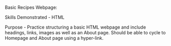 Basic Recipes Webpage:

Skills Demonstrated - HTML

Purpose - Practice structuring a basic HTML webpage and include headings, links, images 
as well as an About page. Should be able to cycle to Homepage and About page using a 
hyper-link. 